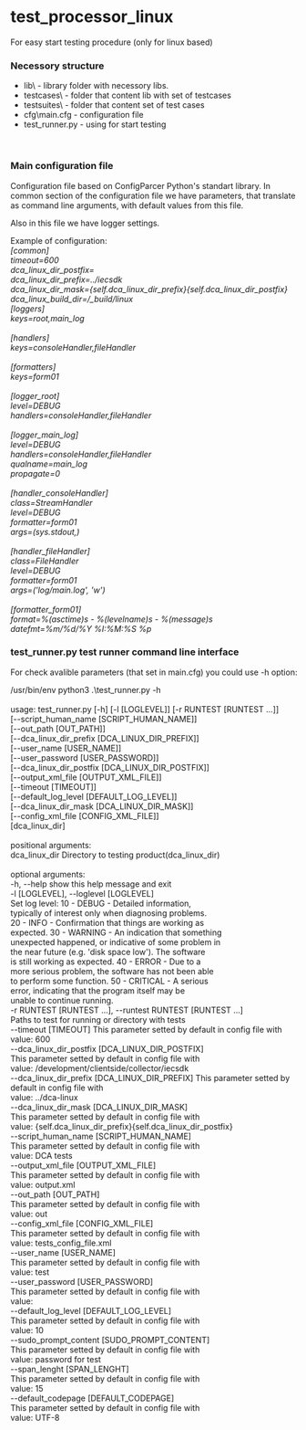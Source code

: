 # test_processor_linux
For easy start testing procedure (only for linux based)
<h3>Necessory structure</h3>
<ul>
  <li> lib\ - library folder with necessory libs.</li>
  <li> testcases\ - folder that content lib with set of testcases</li>
  <li> testsuites\ - folder that content set of test cases</li>
  <li> cfg\main.cfg - configuration file</li>
  <li>test_runner.py - using for start testing</li>
</ul>
 <br/>
 <h3>Main configuration file</h3>
 <p>Configuration file based on ConfigParcer Python's standart library. 
 In common section of the configuration file we have parameters, 
 that translate as command line arguments, with default values from this file.</p>
 <p>Also in this file we have logger settings.</p>
 <p>Example of configuration: <i><br/> [common] <br/>timeout=600<br/>
dca_linux_dir_postfix=<br/>
dca_linux_dir_prefix=../iecsdk<br/>
dca_linux_dir_mask={self.dca_linux_dir_prefix}{self.dca_linux_dir_postfix}<br/>
dca_linux_build_dir=/_build/linux<br/>
[loggers]<br/>
keys=root,main_log<br/>
<br/>
[handlers]<br/>
keys=consoleHandler,fileHandler<br/>
<br/>
[formatters]<br/>
keys=form01<br/>
<br/>
[logger_root]<br/>
level=DEBUG<br/>
handlers=consoleHandler,fileHandler<br/>
<br/>
[logger_main_log]<br/>
level=DEBUG<br/>
handlers=consoleHandler,fileHandler<br/>
qualname=main_log<br/>
propagate=0<br/>
<br/>
[handler_consoleHandler]<br/>
class=StreamHandler<br/>
level=DEBUG<br/>
formatter=form01<br/>
args=(sys.stdout,)<br/>
<br/>
[handler_fileHandler]<br/>
class=FileHandler<br/>
level=DEBUG<br/>
formatter=form01<br/>
args=('log/main.log', 'w')<br/>
<br/>
[formatter_form01]<br/>
format=%(asctime)s - %(levelname)s - %(message)s<br/>
datefmt=%m/%d/%Y %I:%M:%S %p<br/>
</i>
</p>
 <h3>test_runner.py test runner command line interface</h3>
 <p>For check avalible parameters (that set in main.cfg) you could use -h option:</p>
 <p>

/usr/bin/env python3 .\test_runner.py -h<br/>
<br/>
usage: test_runner.py [-h] [-l [LOGLEVEL]] [-r RUNTEST [RUNTEST ...]]<br/>
                      [--script_human_name [SCRIPT_HUMAN_NAME]]<br/>
                      [--out_path [OUT_PATH]]<br/>
                      [--dca_linux_dir_prefix [DCA_LINUX_DIR_PREFIX]]<br/>
                      [--user_name [USER_NAME]]<br/>
                      [--user_password [USER_PASSWORD]]<br/>
                      [--dca_linux_dir_postfix [DCA_LINUX_DIR_POSTFIX]]<br/>
                      [--output_xml_file [OUTPUT_XML_FILE]]<br/>
                      [--timeout [TIMEOUT]]<br/>
                      [--default_log_level [DEFAULT_LOG_LEVEL]]<br/>
                      [--dca_linux_dir_mask [DCA_LINUX_DIR_MASK]]<br/>
                      [--config_xml_file [CONFIG_XML_FILE]]<br/>
                      [dca_linux_dir]<br/>
<br/>
positional arguments:<br/>
  dca_linux_dir         Directory to testing product(dca_linux_dir)<br/>
<br/>
optional arguments:<br/>
  -h, --help            show this help message and exit<br/>
  -l [LOGLEVEL], --loglevel [LOGLEVEL]<br/>
                        Set log level: 10 - DEBUG - Detailed information,<br/>
                        typically of interest only when diagnosing problems.<br/>
                        20 - INFO - Confirmation that things are working as<br/>
                        expected. 30 - WARNING - An indication that something<br/>
                        unexpected happened, or indicative of some problem in<br/>
                        the near future (e.g. 'disk space low'). The software<br/>
                        is still working as expected. 40 - ERROR - Due to a<br/>
                        more serious problem, the software has not been able<br/>
                        to perform some function. 50 - CRITICAL - A serious<br/>
                        error, indicating that the program itself may be<br/>
                        unable to continue running.<br/>
  -r RUNTEST [RUNTEST ...], --runtest RUNTEST [RUNTEST ...]<br/>
                        Paths to test for running or directory with tests<br/>
  --timeout [TIMEOUT]   This parameter setted by default in config file with<br/>
                        value: 600<br/>
  --dca_linux_dir_postfix [DCA_LINUX_DIR_POSTFIX]<br/>
                        This parameter setted by default in config file with<br/>
                        value: /development/clientside/collector/iecsdk<br/>
  --dca_linux_dir_prefix [DCA_LINUX_DIR_PREFIX]
                        This parameter setted by default in config file with<br/>
                        value: ../dca-linux<br/>
  --dca_linux_dir_mask [DCA_LINUX_DIR_MASK]<br/>
                        This parameter setted by default in config file with<br/>
                        value: {self.dca_linux_dir_prefix}{self.dca_linux_dir_postfix}<br/>
  --script_human_name [SCRIPT_HUMAN_NAME]<br/>
                        This parameter setted by default in config file with<br/>
                        value: DCA tests<br/>
  --output_xml_file [OUTPUT_XML_FILE]<br/>
                        This parameter setted by default in config file with<br/>
                        value: output.xml<br/>
  --out_path [OUT_PATH]<br/>
                        This parameter setted by default in config file with<br/>
                        value: out<br/>
  --config_xml_file [CONFIG_XML_FILE]<br/>
                        This parameter setted by default in config file with<br/>
                        value: tests_config_file.xml<br/>
  --user_name [USER_NAME]<br/>
                        This parameter setted by default in config file with<br/>
                        value: test<br/>
  --user_password [USER_PASSWORD]<br/>
                        This parameter setted by default in config file with<br/>
                        value: <br/>
  --default_log_level [DEFAULT_LOG_LEVEL]<br/>
                        This parameter setted by default in config file with<br/>
                        value: 10<br/>
  --sudo_prompt_content [SUDO_PROMPT_CONTENT]<br/>
                        This parameter setted by default in config file with<br/>
                        value: password for test<br/>
  --span_lenght [SPAN_LENGHT]<br/>
                        This parameter setted by default in config file with<br/>
                        value: 15<br/>
  --default_codepage [DEFAULT_CODEPAGE]<br/>
                        This parameter setted by default in config file with<br/>
                        value: UTF-8<br/>
</p>
